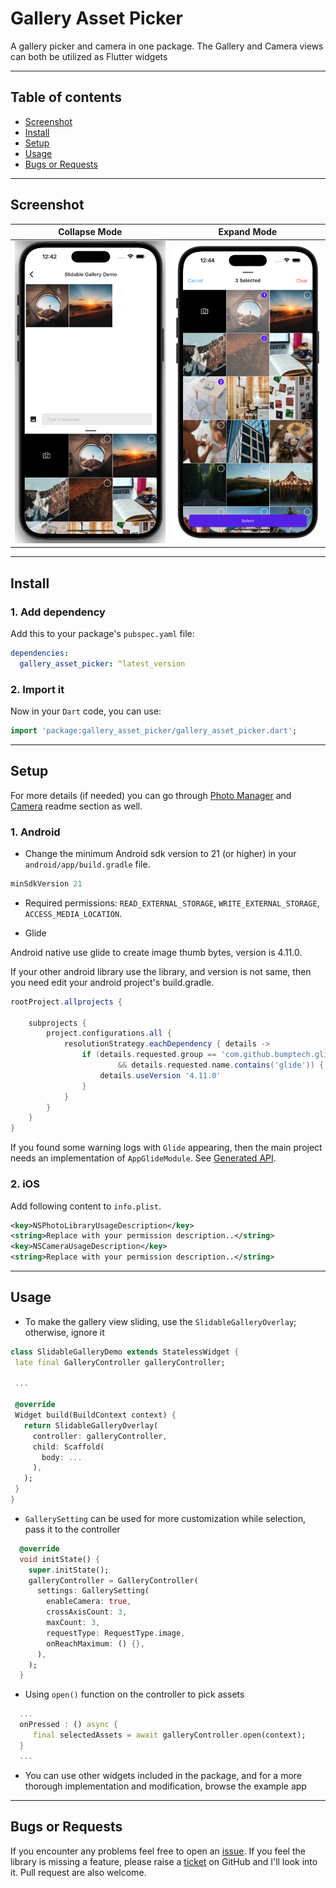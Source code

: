 # Gallery Asset Picker

A gallery picker and camera in one package. The Gallery and Camera views can both be utilized as Flutter widgets

---

## Table of contents

- [Screenshot](#screenshot)
- [Install](#install)
- [Setup](#setup)
- [Usage](#usage)
- [Bugs or Requests](#bugs-or-requests)

---

## Screenshot

|                  Collapse Mode                   |                   Expand Mode                    
| :----------------------------------------------: | :----------------------------------------------:
| ![image1](screenshots/Screenshot1_20230619.png) | ![image2](screenshots/Screenshot2_20230619.png) 

---

## Install

### 1. Add dependency

Add this to your package's `pubspec.yaml` file:

```yaml
dependencies:
  gallery_asset_picker: ^latest_version
```

### 2. Import it

Now in your `Dart` code, you can use:

```dart
import 'package:gallery_asset_picker/gallery_asset_picker.dart';
```

---

## Setup

For more details (if needed) you can go through <a href="https://pub.dev/packages/photo_manager">Photo Manager</a> and <a href="https://pub.dev/packages/camera">Camera</a> readme section as well.

### 1. Android

- Change the minimum Android sdk version to 21 (or higher) in your `android/app/build.gradle` file.

```gradle
minSdkVersion 21
```

- Required permissions: `READ_EXTERNAL_STORAGE`, `WRITE_EXTERNAL_STORAGE`, `ACCESS_MEDIA_LOCATION`.

- Glide

Android native use glide to create image thumb bytes, version is 4.11.0.

If your other android library use the library, and version is not same, then you need edit your android project's build.gradle.

```gradle
rootProject.allprojects {

    subprojects {
        project.configurations.all {
            resolutionStrategy.eachDependency { details ->
                if (details.requested.group == 'com.github.bumptech.glide'
                        && details.requested.name.contains('glide')) {
                    details.useVersion '4.11.0'
                }
            }
        }
    }
}
```

If you found some warning logs with `Glide` appearing,
then the main project needs an implementation of `AppGlideModule`.
See [Generated API](https://sjudd.github.io/glide/doc/generatedapi.html).

### 2. iOS

Add following content to `info.plist`.

```xml
<key>NSPhotoLibraryUsageDescription</key>
<string>Replace with your permission description..</string>
<key>NSCameraUsageDescription</key>
<string>Replace with your permission description..</string>
```

---

## Usage

- To make the gallery view sliding, use the `SlidableGalleryOverlay`; otherwise, ignore it

```dart
class SlidableGalleryDemo extends StatelessWidget {
 late final GalleryController galleryController;

 ...

 @override
 Widget build(BuildContext context) {
   return SlidableGalleryOverlay(
     controller: galleryController,
     child: Scaffold(
       body: ...
     ),
   );
 }
}
```

- `GallerySetting` can be used for more customization while selection, pass it to the controller

```dart
  @override
  void initState() {
    super.initState();
    galleryController = GalleryController(
      settings: GallerySetting(
        enableCamera: true,
        crossAxisCount: 3,
        maxCount: 3,
        requestType: RequestType.image,
        onReachMaximum: () {},
      ),
    );
  }
```

- Using `open()` function on the controller to pick assets

```dart
  ...
  onPressed : () async {
     final selectedAssets = await galleryController.open(context);
  }
  ...
```

- You can use other widgets included in the package, and for a more thorough implementation and modification, browse the example app

---

## Bugs or Requests

If you encounter any problems feel free to open an [issue](https://github.com/haonguyenuet/gallery_asset_picker/issues/new?template=bug_report.md). If you feel the library is missing a feature, please raise a [ticket](https://github.com/haonguyenuet/gallery_asset_picker/issues/new?template=feature_request.md) on GitHub and I'll look into it. Pull request are also welcome.
